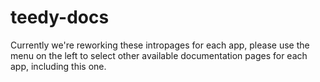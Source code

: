 # teedy-docs

Currently we're reworking these intropages for each app, please use the menu on the left to select other available documentation pages for each app, including this one.
